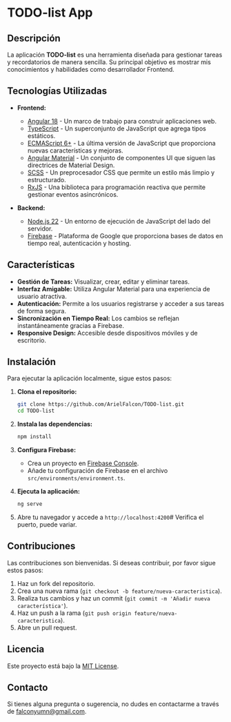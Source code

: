 # TODO-list App

## Descripción

La aplicación **TODO-list** es una herramienta diseñada para gestionar tareas y recordatorios de manera sencilla. Su principal objetivo es mostrar mis conocimientos y habilidades como desarrollador Frontend.

## Tecnologías Utilizadas

- **Frontend:**
  - [Angular 18](https://angular.io/) - Un marco de trabajo para construir aplicaciones web.
  - [TypeScript](https://www.typescriptlang.org/) - Un superconjunto de JavaScript que agrega tipos estáticos.
  - [ECMAScript 6+](https://www.ecma-international.org/ecma-262/6.0/) - La última versión de JavaScript que proporciona nuevas características y mejoras.
  - [Angular Material](https://material.angular.io/) - Un conjunto de componentes UI que siguen las directrices de Material Design.
  - [SCSS](https://sass-lang.com/) - Un preprocesador CSS que permite un estilo más limpio y estructurado.
  - [RxJS](https://rxjs.dev/) - Una biblioteca para programación reactiva que permite gestionar eventos asincrónicos.

- **Backend:**
  - [Node.js 22](https://nodejs.org/) - Un entorno de ejecución de JavaScript del lado del servidor.
  - [Firebase](https://firebase.google.com/) - Plataforma de Google que proporciona bases de datos en tiempo real, autenticación y hosting.

## Características

- **Gestión de Tareas:** Visualizar, crear, editar y eliminar tareas.
- **Interfaz Amigable:** Utiliza Angular Material para una experiencia de usuario atractiva.
- **Autenticación:** Permite a los usuarios registrarse y acceder a sus tareas de forma segura.
- **Sincronización en Tiempo Real:** Los cambios se reflejan instantáneamente gracias a Firebase.
- **Responsive Design:** Accesible desde dispositivos móviles y de escritorio.

## Instalación

Para ejecutar la aplicación localmente, sigue estos pasos:

1. **Clona el repositorio:**
   ```bash
   git clone https://github.com/ArielFalcon/TODO-list.git
   cd TODO-list
   ```

2. **Instala las dependencias:**
   ```bash
   npm install
   ```

3. **Configura Firebase:**
   - Crea un proyecto en [Firebase Console](https://console.firebase.google.com/).
   - Añade tu configuración de Firebase en el archivo `src/environments/environment.ts`.

4. **Ejecuta la aplicación:**
   ```bash
   ng serve
   ```

5. Abre tu navegador y accede a `http://localhost:4200`# Verifica el puerto, puede variar.


## Contribuciones

Las contribuciones son bienvenidas. Si deseas contribuir, por favor sigue estos pasos:

1. Haz un fork del repositorio.
2. Crea una nueva rama (`git checkout -b feature/nueva-caracteristica`).
3. Realiza tus cambios y haz un commit (`git commit -m 'Añadir nueva característica'`).
4. Haz un push a la rama (`git push origin feature/nueva-caracteristica`).
5. Abre un pull request.

## Licencia

Este proyecto está bajo la [MIT License](LICENSE).

## Contacto

Si tienes alguna pregunta o sugerencia, no dudes en contactarme a través de [falconyumn@gmail.com](mailto:tu-email@ejemplo.com).